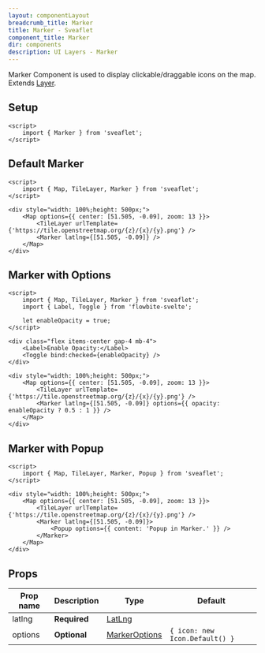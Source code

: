 ```yaml
---
layout: componentLayout
breadcrumb_title: Marker
title: Marker - Sveaflet
component_title: Marker
dir: components
description: UI Layers - Marker
---
```


Marker Component is used to display clickable/draggable icons on the map. Extends [Layer](https://leafletjs.com/reference.html#layer).

## Setup

```svelte example csr hideOutput
<script>
	import { Marker } from 'sveaflet';
</script>
```

## Default Marker

```svelte example csr
<script>
	import { Map, TileLayer, Marker } from 'sveaflet';
</script>

<div style="width: 100%;height: 500px;">
	<Map options={{ center: [51.505, -0.09], zoom: 13 }}>
		<TileLayer urlTemplate={'https://tile.openstreetmap.org/{z}/{x}/{y}.png'} />
		<Marker latlng={[51.505, -0.09]} />
	</Map>
</div>
```

## Marker with Options

```svelte example csr
<script>
	import { Map, TileLayer, Marker } from 'sveaflet';
	import { Label, Toggle } from 'flowbite-svelte';

	let enableOpacity = true;
</script>

<div class="flex items-center gap-4 mb-4">
	<Label>Enable Opacity:</Label>
	<Toggle bind:checked={enableOpacity} />
</div>

<div style="width: 100%;height: 500px;">
	<Map options={{ center: [51.505, -0.09], zoom: 13 }}>
		<TileLayer urlTemplate={'https://tile.openstreetmap.org/{z}/{x}/{y}.png'} />
		<Marker latlng={[51.505, -0.09]} options={{ opacity: enableOpacity ? 0.5 : 1 }} />
	</Map>
</div>
```

## Marker with Popup

```svelte example csr
<script>
	import { Map, TileLayer, Marker, Popup } from 'sveaflet';
</script>

<div style="width: 100%;height: 500px;">
	<Map options={{ center: [51.505, -0.09], zoom: 13 }}>
		<TileLayer urlTemplate={'https://tile.openstreetmap.org/{z}/{x}/{y}.png'} />
		<Marker latlng={[51.505, -0.09]}>
			<Popup options={{ content: 'Popup in Marker.' }} />
		</Marker>
	</Map>
</div>
```

## Props

| Prop name | Description  | Type                                                                | Default                        |
| --------- | ------------ | ------------------------------------------------------------------- | ------------------------------ |
| latlng    | **Required** | [LatLng](https://leafletjs.com/reference.html#latlng)               |                                |
| options   | **Optional** | [MarkerOptions](https://leafletjs.com/reference.html#marker-option) | `{ icon: new Icon.Default() }` |

